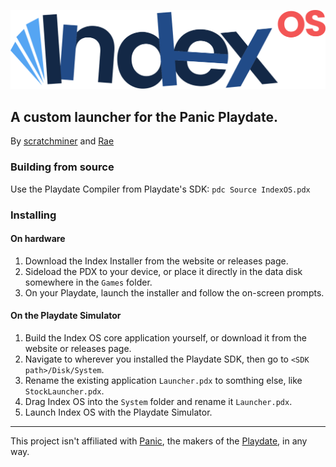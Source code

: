 ![Index OS logo](logo.svg)
## A custom launcher for the Panic Playdate.

By [scratchminer](https://github.com/scratchminer) and [Rae](https://stuffbyrae.neocities.org/)

### Building from source
Use the Playdate Compiler from Playdate's SDK: `pdc Source IndexOS.pdx`

### Installing
#### On hardware
1. Download the Index Installer from the website or releases page.
2. Sideload the PDX to your device, or place it directly in the data disk somewhere in the `Games` folder.
3. On your Playdate, launch the installer and follow the on-screen prompts.

#### On the Playdate Simulator
1. Build the Index OS core application yourself, or download it from the website or releases page.
2. Navigate to wherever you installed the Playdate SDK, then go to `<SDK path>/Disk/System`.
3. Rename the existing application `Launcher.pdx` to somthing else, like `StockLauncher.pdx`.
4. Drag Index OS into the `System` folder and rename it `Launcher.pdx`.
5. Launch Index OS with the Playdate Simulator.

---

This project isn't affiliated with [Panic](https://panic.com/), the makers of the [Playdate](https://play.date/), in any way.